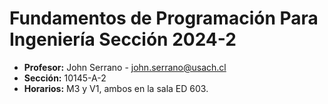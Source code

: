 # Fundamentos de Programación Para Ingeniería Sección 2024-2
* **Profesor:** John Serrano - john.serrano@usach.cl
* **Sección:** 10145-A-2 
* **Horarios:** M3 y V1, ambos en la sala ED 603.
